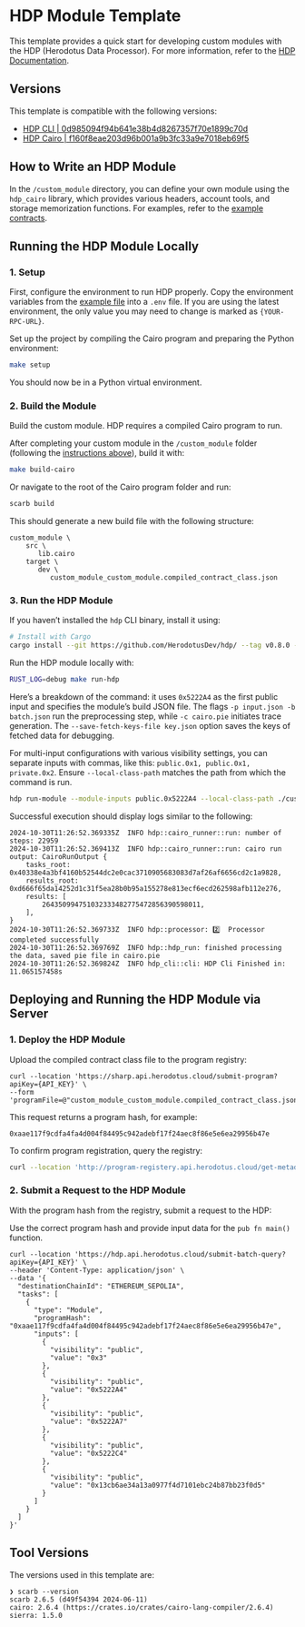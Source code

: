 # HDP Module Template

This template provides a quick start for developing custom modules with the HDP (Herodotus Data Processor). For more information, refer to the [HDP Documentation](https://docs.herodotus.dev/herodotus-docs/developers/data-processor).

## Versions

This template is compatible with the following versions:

- [HDP CLI | 0d985094f94b641e38b4d8267357f70e1899c70d](https://github.com/HerodotusDev/hdp/tree/0d985094f94b641e38b4d8267357f70e1899c70d)
- [HDP Cairo | f160f8eae203d96b001a9b3fc33a9e7018eb69f5](https://github.com/HerodotusDev/hdp-cairo/tree/f160f8eae203d96b001a9b3fc33a9e7018eb69f5)

## How to Write an HDP Module

In the `/custom_module` directory, you can define your own module using the `hdp_cairo` library, which provides various headers, account tools, and storage memorization functions. For examples, refer to the [example contracts](https://github.com/HerodotusDev/hdp-test/tree/main/contracts).

## Running the HDP Module Locally

### 1. Setup

First, configure the environment to run HDP properly. Copy the environment variables from the [example file](.env.example) into a `.env` file. If you are using the latest environment, the only value you may need to change is marked as `{YOUR-RPC-URL}`.

Set up the project by compiling the Cairo program and preparing the Python environment:

```sh
make setup
```

You should now be in a Python virtual environment.

### 2. Build the Module

Build the custom module. HDP requires a compiled Cairo program to run.

After completing your custom module in the `/custom_module` folder (following the [instructions above](#how-to-write-an-hdp-module)), build it with:

```sh
make build-cairo
```

Or navigate to the root of the Cairo program folder and run:

```sh
scarb build
```

This should generate a new build file with the following structure:

```
custom_module \
    src \
       lib.cairo
    target \
       dev \
          custom_module_custom_module.compiled_contract_class.json
```

### 3. Run the HDP Module

If you haven’t installed the `hdp` CLI binary, install it using:

```sh
# Install with Cargo
cargo install --git https://github.com/HerodotusDev/hdp/ --tag v0.8.0 --locked --force hdp-cli
```

Run the HDP module locally with:

```sh
RUST_LOG=debug make run-hdp
```

Here’s a breakdown of the command: it uses `0x5222A4` as the first public input and specifies the module’s build JSON file. The flags `-p input.json -b batch.json` run the preprocessing step, while `-c cairo.pie` initiates trace generation. The `--save-fetch-keys-file key.json` option saves the keys of fetched data for debugging.

For multi-input configurations with various visibility settings, you can separate inputs with commas, like this: `public.0x1, public.0x1, private.0x2`. Ensure `--local-class-path` matches the path from which the command is run.

```sh
hdp run-module --module-inputs public.0x5222A4 --local-class-path ./custom_module/target/dev/custom_module_get_parent.compiled_contract_class.json -p input.json -b batch.json --save-fetch-keys-file key.json -c cairo.pie
```

Successful execution should display logs similar to the following:

```console
2024-10-30T11:26:52.369335Z  INFO hdp::cairo_runner::run: number of steps: 22959
2024-10-30T11:26:52.369413Z  INFO hdp::cairo_runner::run: cairo run output: CairoRunOutput {
    tasks_root: 0x40338e4a3bf4160b52544dc2e0cac3710905683083d7af26af6656cd2c1a9828,
    results_root: 0xd666f65da14252d1c31f5ea28b0b95a155278e813ecf6ecd262598afb112e276,
    results: [
        264350994751032333482775472856390598011,
    ],
}
2024-10-30T11:26:52.369733Z  INFO hdp::processor: 2️⃣  Processor completed successfully
2024-10-30T11:26:52.369769Z  INFO hdp::hdp_run: finished processing the data, saved pie file in cairo.pie
2024-10-30T11:26:52.369824Z  INFO hdp_cli::cli: HDP Cli Finished in: 11.065157458s
```

## Deploying and Running the HDP Module via Server

### 1. Deploy the HDP Module

Upload the compiled contract class file to the program registry:

```console
curl --location 'https://sharp.api.herodotus.cloud/submit-program?apiKey={API_KEY}' \
--form 'programFile=@"custom_module_custom_module.compiled_contract_class.json"'
```

This request returns a program hash, for example:

```console
0xaae117f9cdfa4fa4d004f84495c942adebf17f24aec8f86e5e6ea29956b47e
```

To confirm program registration, query the registry:

```sh
curl --location 'http://program-registery.api.herodotus.cloud/get-metadata?program_hash=0xaae117f9cdfa4fa4d004f84495c942adebf17f24aec8f86e5e6ea29956b47e'
```

### 2. Submit a Request to the HDP Module

With the program hash from the registry, submit a request to the HDP:

Use the correct program hash and provide input data for the `pub fn main()` function.

```console
curl --location 'https://hdp.api.herodotus.cloud/submit-batch-query?apiKey={API_KEY}' \
--header 'Content-Type: application/json' \
--data '{
  "destinationChainId": "ETHEREUM_SEPOLIA",
  "tasks": [
    {
      "type": "Module",
      "programHash": "0xaae117f9cdfa4fa4d004f84495c942adebf17f24aec8f86e5e6ea29956b47e",
      "inputs": [
        {
          "visibility": "public",
          "value": "0x3"
        },
        {
          "visibility": "public",
          "value": "0x5222A4"
        },
        {
          "visibility": "public",
          "value": "0x5222A7"
        },
        {
          "visibility": "public",
          "value": "0x5222C4"
        },
        {
          "visibility": "public",
          "value": "0x13cb6ae34a13a0977f4d7101ebc24b87bb23f0d5"
        }
      ]
    }
  ]
}'
```

## Tool Versions

The versions used in this template are:

```console
❯ scarb --version
scarb 2.6.5 (d49f54394 2024-06-11)
cairo: 2.6.4 (https://crates.io/crates/cairo-lang-compiler/2.6.4)
sierra: 1.5.0
```
